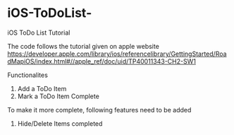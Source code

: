 iOS-ToDoList-
=============

iOS ToDo List Tutorial

The code follows the tutorial given on apple website
https://developer.apple.com/library/ios/referencelibrary/GettingStarted/RoadMapiOS/index.html#//apple_ref/doc/uid/TP40011343-CH2-SW1

Functionalites
1. Add a ToDo Item
2. Mark a ToDo Item Complete

To make it more complete, following features need to be added
1. Hide/Delete Items completed

